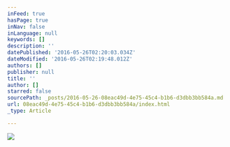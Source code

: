 ```yaml
---
inFeed: true
hasPage: true
inNav: false
inLanguage: null
keywords: []
description: ''
datePublished: '2016-05-26T02:20:03.034Z'
dateModified: '2016-05-26T02:19:48.012Z'
authors: []
publisher: null
title: ''
author: []
starred: false
sourcePath: _posts/2016-05-26-08eac49d-4e75-45c4-b1b6-d3dbb3bb584a.md
url: 08eac49d-4e75-45c4-b1b6-d3dbb3bb584a/index.html
_type: Article

---
```

![](https://the-grid-user-content.s3-us-west-2.amazonaws.com/07172bc7-5271-47fb-a6cb-378dda9c5a9b.jpg)